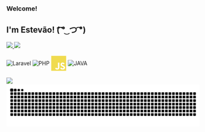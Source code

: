 ###  Welcome!

<h2> I'm Estevão! (͡ ͡° ͜ つ ͡͡°)</h2>
<div>
  <a href="https://github.com/estevaoaz">
    <img height="180em" src="https://github-readme-stats.vercel.app/api/top-langs/?username=estevaoaz&layout=compact&langs_count=7&theme=dark"/>
    <img height="180em" src="https://github-readme-stats.vercel.app/api?username=estevaoaz&show_icons=true&theme=dark&include_all_commits=true&count_private=true"/>
  </a>
</div>
<br>
<div style="display: inline_block">
    <!-- <img align="center" alt="PHP" height="40" width="40" src="https://raw.githubusercontent.com/github/explore/80688e429a7d4ef2fca1e82350fe8e3517d3494d/topics/react/react.png"> -->
    <img align="center" alt="Laravel" height="40" width="40" src="https://avatars.githubusercontent.com/u/958072?s=48&v=4">
    <img align="center" alt="PHP" height="40" width="40" src="https://cdn.jsdelivr.net/gh/devicons/devicon/icons/php/php-original.svg">
    <img align="center" alt="Js" height="40" width="40" src="https://raw.githubusercontent.com/devicons/devicon/master/icons/javascript/javascript-plain.svg">
    <img align="center" alt="JAVA" height="40" width="50" src="https://camo.githubusercontent.com/7d4f73e2405350974a916ee8f1fe9372c6342c1897a68da7ad58fed1c73d2a8d/68747470733a2f2f63646e2e6a7364656c6976722e6e65742f67682f64657669636f6e732f64657669636f6e2f69636f6e732f6a6176612f6a6176612d6f726967696e616c2d776f72646d61726b2e737667" data-canonical-src="https://cdn.jsdelivr.net/gh/devicons/devicon/icons/java/java-original-wordmark.svg" style="max-width: 100%;">
<!--     <img align="center" alt="Java" height="45" width="45" src="https://camo.githubusercontent.com/d1e98f5073461a78f84622f0e206cc2a78c306f198f1df5b2c624b85c5b755ec/68747470733a2f2f696d672e69636f6e73382e636f6d2f636f6c6f722f34382f6a6176612d636f666665652d6375702d6c6f676f2d2d76312e706e67"> -->
  
</div>
<br>
<a  href="https://www.linkedin.com/in/estev%C3%A3o-azevedo-715a91221/?originalSubdomain=br" target="_blank"><img src="https://img.shields.io/badge/-LinkedIn-%230077B5?style=for-the-badge&logo=linkedin&logoColor=white" target="_blank"></a

![Snake animation](https://github.com/bessax/bessax/blob/output/github-contribution-grid-snake.svg)  

